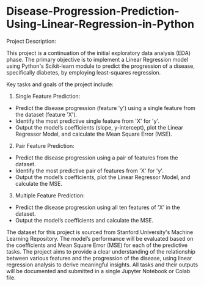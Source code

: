 # Disease-Progression-Prediction-Using-Linear-Regression-in-Python
Project Description:

This project is a continuation of the initial exploratory data analysis (EDA) phase. The primary objective is to implement a Linear Regression model using Python's Scikit-learn module to predict the progression of a disease, specifically diabetes, by employing least-squares regression.

Key tasks and goals of the project include:

1. Single Feature Prediction:

- Predict the disease progression (feature 'y') using a single feature from the dataset (feature 'X').
- Identify the most predictive single feature from 'X' for 'y'.
- Output the model’s coefficients (slope, y-intercept), plot the Linear Regressor Model, and calculate the Mean Square Error (MSE).

2. Pair Feature Prediction:

- Predict the disease progression using a pair of features from the dataset.
- Identify the most predictive pair of features from 'X' for 'y'.
- Output the model’s coefficients, plot the Linear Regressor Model, and calculate the MSE.

3. Multiple Feature Prediction:

- Predict the disease progression using all ten features of 'X' in the dataset.
- Output the model’s coefficients and calculate the MSE.
  
The dataset for this project is sourced from Stanford University's Machine Learning Repository. The model’s performance will be evaluated based on the coefficients and Mean Square Error (MSE) for each of the predictive tasks. The project aims to provide a clear understanding of the relationship between various features and the progression of the disease, using linear regression analysis to derive meaningful insights. All tasks and their outputs will be documented and submitted in a single Jupyter Notebook or Colab file.
